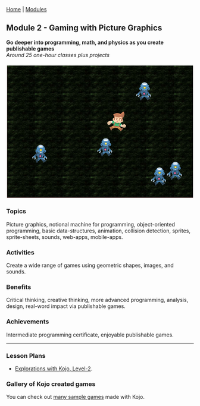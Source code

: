 <div class="nav">
  <a href="/index.html">Home</a> | <a href="modules-index.html">Modules</a>
</div>

## Module 2 - Gaming with Picture Graphics
**Go deeper into programming, math, and physics as you create publishable games**  
*Around 25 one-hour classes plus projects*

<div style="margin-top: 20px;margin-bottom: 20px;text-align:center">
  <img src="module2-images/hunted.png" width="500"/>
</div>

### Topics

Picture graphics, notional machine for programming, object-oriented programming, basic data-structures, animation, collision detection, sprites, sprite-sheets, sounds, web-apps, mobile-apps.

### Activities

Create a wide range of games using geometric shapes, images, and sounds.

### Benefits

Critical thinking, creative thinking, more advanced programming, analysis, design, real-word impact via publishable games.

### Achievements

Intermediate programming certificate, enjoyable publishable games.

---

### Lesson Plans

* [Explorations with Kojo, Level-2](/tutorials/lessons-level2/index.html).

### Gallery of Kojo created games

You can check out [many sample games](https://docs.kogics.net/ikojo.html#examples) made with Kojo.
